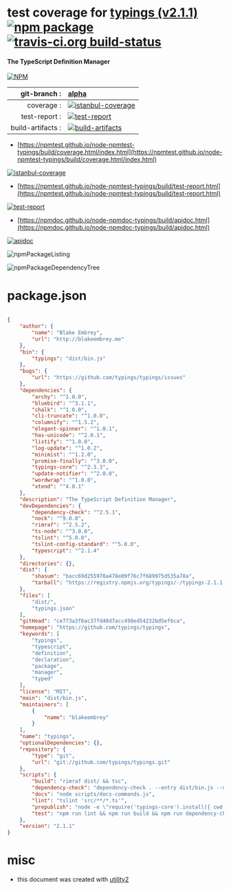 # test coverage for  [typings (v2.1.1)](https://github.com/typings/typings)  [![npm package](https://img.shields.io/npm/v/npmtest-typings.svg?style=flat-square)](https://www.npmjs.org/package/npmtest-typings) [![travis-ci.org build-status](https://api.travis-ci.org/npmtest/node-npmtest-typings.svg)](https://travis-ci.org/npmtest/node-npmtest-typings)
#### The TypeScript Definition Manager

[![NPM](https://nodei.co/npm/typings.png?downloads=true&downloadRank=true&stars=true)](https://www.npmjs.com/package/typings)

| git-branch : | [alpha](https://github.com/npmtest/node-npmtest-typings/tree/alpha)|
|--:|:--|
| coverage : | [![istanbul-coverage](https://npmtest.github.io/node-npmtest-typings/build/coverage.badge.svg)](https://npmtest.github.io/node-npmtest-typings/build/coverage.html/index.html)|
| test-report : | [![test-report](https://npmtest.github.io/node-npmtest-typings/build/test-report.badge.svg)](https://npmtest.github.io/node-npmtest-typings/build/test-report.html)|
| build-artifacts : | [![build-artifacts](https://npmtest.github.io/node-npmtest-typings/glyphicons_144_folder_open.png)](https://github.com/npmtest/node-npmtest-typings/tree/gh-pages/build)|

- [https://npmtest.github.io/node-npmtest-typings/build/coverage.html/index.html](https://npmtest.github.io/node-npmtest-typings/build/coverage.html/index.html)

[![istanbul-coverage](https://npmtest.github.io/node-npmtest-typings/build/screenCapture.buildCi.browser.%252Ftmp%252Fbuild%252Fcoverage.lib.html.png)](https://npmtest.github.io/node-npmtest-typings/build/coverage.html/index.html)

- [https://npmtest.github.io/node-npmtest-typings/build/test-report.html](https://npmtest.github.io/node-npmtest-typings/build/test-report.html)

[![test-report](https://npmtest.github.io/node-npmtest-typings/build/screenCapture.buildCi.browser.%252Ftmp%252Fbuild%252Ftest-report.html.png)](https://npmtest.github.io/node-npmtest-typings/build/test-report.html)

- [https://npmdoc.github.io/node-npmdoc-typings/build/apidoc.html](https://npmdoc.github.io/node-npmdoc-typings/build/apidoc.html)

[![apidoc](https://npmdoc.github.io/node-npmdoc-typings/build/screenCapture.buildCi.browser.%252Ftmp%252Fbuild%252Fapidoc.html.png)](https://npmdoc.github.io/node-npmdoc-typings/build/apidoc.html)

![npmPackageListing](https://npmtest.github.io/node-npmtest-typings/build/screenCapture.npmPackageListing.svg)

![npmPackageDependencyTree](https://npmtest.github.io/node-npmtest-typings/build/screenCapture.npmPackageDependencyTree.svg)



# package.json

```json

{
    "author": {
        "name": "Blake Embrey",
        "url": "http://blakeembrey.me"
    },
    "bin": {
        "typings": "dist/bin.js"
    },
    "bugs": {
        "url": "https://github.com/typings/typings/issues"
    },
    "dependencies": {
        "archy": "^1.0.0",
        "bluebird": "^3.1.1",
        "chalk": "^1.0.0",
        "cli-truncate": "^1.0.0",
        "columnify": "^1.5.2",
        "elegant-spinner": "^1.0.1",
        "has-unicode": "^2.0.1",
        "listify": "^1.0.0",
        "log-update": "^1.0.2",
        "minimist": "^1.2.0",
        "promise-finally": "^3.0.0",
        "typings-core": "^2.3.3",
        "update-notifier": "^2.0.0",
        "wordwrap": "^1.0.0",
        "xtend": "^4.0.1"
    },
    "description": "The TypeScript Definition Manager",
    "devDependencies": {
        "dependency-check": "^2.5.1",
        "nock": "^9.0.0",
        "rimraf": "^2.5.2",
        "ts-node": "^3.0.0",
        "tslint": "^5.0.0",
        "tslint-config-standard": "^5.0.0",
        "typescript": "^2.1.4"
    },
    "directories": {},
    "dist": {
        "shasum": "bacc69d255970a478e09f76c7f689975d535a78a",
        "tarball": "https://registry.npmjs.org/typings/-/typings-2.1.1.tgz"
    },
    "files": [
        "dist/",
        "typings.json"
    ],
    "gitHead": "ce773a3f6ac37fd48d7acc498ed54232bd5ef6ca",
    "homepage": "https://github.com/typings/typings",
    "keywords": [
        "typings",
        "typescript",
        "definition",
        "declaration",
        "package",
        "manager",
        "typed"
    ],
    "license": "MIT",
    "main": "dist/bin.js",
    "maintainers": [
        {
            "name": "blakeembrey"
        }
    ],
    "name": "typings",
    "optionalDependencies": {},
    "repository": {
        "type": "git",
        "url": "git://github.com/typings/typings.git"
    },
    "scripts": {
        "build": "rimraf dist/ && tsc",
        "dependency-check": "dependency-check . --entry dist/bin.js --missing --no-dev && dependency-check . --entry dist/bin.js --unused --no-dev -i bluebird",
        "docs": "node scripts/docs-commands.js",
        "lint": "tslint 'src/**/*.ts'",
        "prepublish": "node -e \"require('typings-core').install({ cwd: process.cwd() })\" && npm run build",
        "test": "npm run lint && npm run build && npm run dependency-check"
    },
    "version": "2.1.1"
}
```



# misc
- this document was created with [utility2](https://github.com/kaizhu256/node-utility2)
